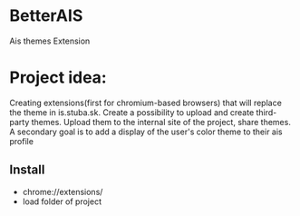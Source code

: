 # BetterAIS
Ais themes Extension

# Project idea:
Creating extensions(first for chromium-based browsers) that will replace the theme in is.stuba.sk. Create a possibility to upload and create third-party themes. Upload them to the internal site of the project, share themes. A secondary goal is to add a display of the user's color theme to their ais profile

## Install 
- chrome://extensions/
- load folder of project


